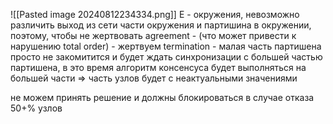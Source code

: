 ![[Pasted image 20240812234334.png]]
E - окружения, невозможно различить выход из сети части окружения и партишина в окружении, поэтому, чтобы не жертвовать agreement - (что может привести к нарушению total order) - жертвуем termination - малая часть партишена просто не закомитится и будет ждать синхронизации с большей частью партишена, в это время алгоритм консенсуса будет выполняться на большей части => часть узлов будет с неактуальными значениями

не можем принять решение и должны блокироваться в случае отказа 50+% узлов